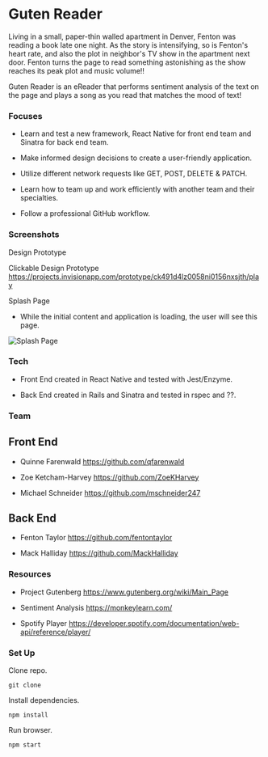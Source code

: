 # Guten Reader

Living in a small, paper-thin walled apartment in Denver, Fenton was reading a book late one night. As the story is intensifying, so is Fenton's heart rate, and also the plot in neighbor's TV show in the apartment next door. Fenton turns the page to read something astonishing as the show reaches its peak plot and music volume!!

Guten Reader is an eReader that performs sentiment analysis of the text on the page and plays a song as you read that matches the mood of text!

### Focuses

- Learn and test a new framework, React Native for front end team and Sinatra for back end team.

- Make informed design decisions to create a user-friendly application.

- Utilize different network requests like GET, POST, DELETE & PATCH.

- Learn how to team up and work efficiently with another team and their specialties.

- Follow a professional GitHub workflow.

### Screenshots

Design Prototype

Clickable Design Prototype https://projects.invisionapp.com/prototype/ck491d4lz0058ni0156nxsjth/play

Splash Page
- While the initial content and application is loading, the user will see this page.

![Splash Page](src/images/.png)

### Tech

- Front End created in React Native and tested with Jest/Enzyme.

- Back End created in Rails and Sinatra and tested in rspec and ??.

### Team

## Front End

- Quinne Farenwald https://github.com/qfarenwald

- Zoe Ketcham-Harvey https://github.com/ZoeKHarvey

- Michael Schneider https://github.com/mschneider247

## Back End

- Fenton Taylor https://github.com/fentontaylor

- Mack Halliday https://github.com/MackHalliday

### Resources

- Project Gutenberg https://www.gutenberg.org/wiki/Main_Page

- Sentiment Analysis https://monkeylearn.com/

- Spotify Player https://developer.spotify.com/documentation/web-api/reference/player/

### Set Up

Clone repo.
```
git clone
```
Install dependencies.
```
npm install
```
Run browser.
```
npm start
```
